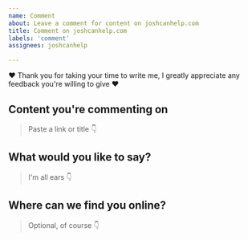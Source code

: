 ```yaml
---
name: Comment
about: Leave a comment for content on joshcanhelp.com
title: Comment on joshcanhelp.com
labels: 'comment'
assignees: joshcanhelp

---
```


❤️ Thank you for taking your time to write me, I greatly appreciate any feedback you're willing to give ❤️

## Content you're commenting on

> Paste a link or title 👇


## What would you like to say?

> I'm all ears 👇


## Where can we find you online?

> Optional, of course 👇
